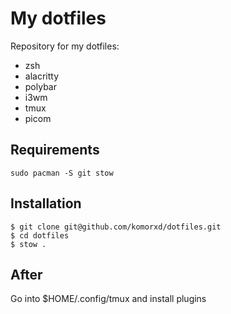 # My dotfiles
Repository for my dotfiles:
- zsh
- alacritty
- polybar
- i3wm
- tmux
- picom

## Requirements
```
sudo pacman -S git stow
```

## Installation
```
$ git clone git@github.com/komorxd/dotfiles.git
$ cd dotfiles
$ stow .
```

## After
Go into $HOME/.config/tmux and install plugins
